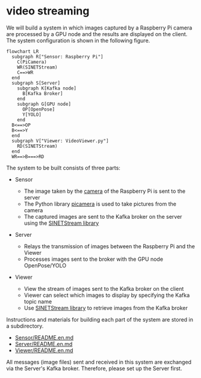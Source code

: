 # video streaming

We will build a system in which images captured by a Raspberry Pi camera are processed by a GPU node and the results are displayed on the client. The system configuration is shown in the following figure.

```mermaid
flowchart LR
  subgraph R["Sensor: Raspberry Pi"]
    C(PiCamera)
    WR(SINETStream)
    C==>WR
  end
  subgraph S[Server]
    subgraph K[Kafka node]
      B[Kafka Broker]
    end
    subgraph G[GPU node]
      OP[OpenPose]
      Y[YOLO]
    end
  B<==>OP
  B<==>Y
  end
  subgraph V["Viewer: VideoViewer.py"]
    RD(SINETStream)
  end
  WR==>B===>RD
```

The system to be built consists of three parts:

* Sensor
  * The image taken by the [camera](https://www.raspberrypi.com/documentation/accessories/camera.html) of the Raspberry Pi is sent to the server
  * The Python library [picamera](https://picamera.readthedocs.io/en/release-1.13/) is used to take pictures from the camera
  * The captured images are sent to the Kafka broker on the server using the [SINETStream library](https://www.sinetstream.net/)

* Server
  * Relays the transmission of images between the Raspberry Pi and the Viewer
  * Processes images sent to the broker with the GPU node OpenPose/YOLO
  
* Viewer
  * View the stream of images sent to the Kafka broker on the client
  * Viewer can select which images to display by specifying the Kafka topic name
  * Use [SINETStream library](https://www.sinetstream.net/) to retrieve images from the Kafka broker

Instructions and materials for building each part of the system are stored in a subdirectory.

* [Sensor/README.en.md](Sensor/README.en.md)
* [Server/README.en.md](Server/README.en.md)
* [Viewer/README.en.md](Viewer/README.en.md)

All messages (image files) sent and received in this system are exchanged via the Server's Kafka broker. Therefore, please set up the Server first.
